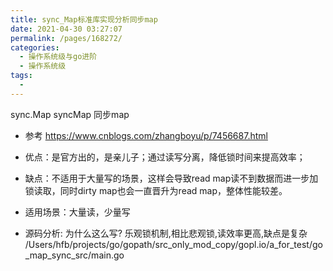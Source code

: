 ```yaml
---
title: sync_Map标准库实现分析同步map
date: 2021-04-30 03:27:07
permalink: /pages/168272/
categories:
  - 操作系统级与go进阶
  - 操作系统级
tags:
  - 
---
```


sync.Map syncMap 同步map

* 参考 https://www.cnblogs.com/zhangboyu/p/7456687.html


* 优点：是官方出的，是亲儿子；通过读写分离，降低锁时间来提高效率；
* 缺点：不适用于大量写的场景，这样会导致read map读不到数据而进一步加锁读取，同时dirty map也会一直晋升为read map，整体性能较差。
* 适用场景：大量读，少量写



* 源码分析: 为什么这么写? 乐观锁机制,相比悲观锁,读效率更高,缺点是复杂 
/Users/hfb/projects/go/gopath/src_only_mod_copy/gopl.io/a_for_test/go_map_sync_src/main.go

